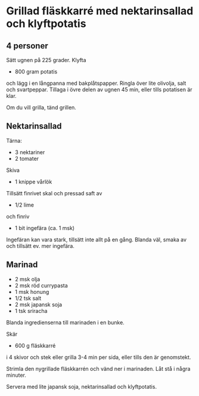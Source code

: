 # Grillad fläskkarré med nektarinsallad och klyftpotatis
## 4 personer

Sätt ugnen på 225 grader. Klyfta

* 800 gram potatis

och lägg i en långpanna med bakplåtspapper. Ringla över lite olivolja, salt och svartpeppar. Tillaga i övre delen av ugnen 45 min, eller tills potatisen är klar.

Om du vill grilla, tänd grillen.

## Nektarinsallad
Tärna:

* 3 nektariner
* 2 tomater

Skiva

* 1 knippe vårlök

Tillsätt finrivet skal och pressad saft av

* 1/2 lime

och finriv

* 1 bit ingefära (ca. 1 msk)

Ingefäran kan vara stark, tillsätt inte allt på en gång. Blanda väl, smaka av och tillsätt ev. mer ingefära.

## Marinad
* 2 msk olja
* 2 msk röd currypasta
* 1 msk honung
* 1/2 tsk salt
* 2 msk japansk soja
* 1 tsk sriracha

Blanda ingredienserna till marinaden i en bunke.

Skär

* 600 g fläskkarré

i 4 skivor och stek eller grilla 3-4 min per sida, eller tills den är genomstekt.
 
Strimla den nygrillade fläskkarrén och vänd ner i marinaden. Låt stå i några minuter.

Servera med lite japansk soja, nektarinsallad och klyftpotatis.
